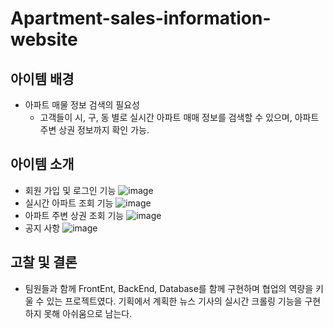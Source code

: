 # Apartment-sales-information-website
## 아이템 배경
* 아파트 매물 정보 검색의 필요성
  * 고객들이 시, 구, 동 별로 실시간 아파트 매매 정보를 검색할 수 있으며, 아파트 주변 상권 정보까지 확인 가능.
## 아이템 소개
* 회원 가입 및 로그인 기능
![image](https://user-images.githubusercontent.com/57648072/174473296-e9f93dc8-b907-4a9a-b458-bd166ac0aae0.png)
* 실시간 아파트 조회 기능
![image](https://user-images.githubusercontent.com/57648072/174473300-df1b60e0-3955-4511-a2a5-6081b67c5f12.png)
* 아파트 주변 상권 조회 기능
![image](https://user-images.githubusercontent.com/57648072/174473301-67fe07ad-800a-426c-80c3-1abcc50cdabf.png)
* 공지 사항
![image](https://user-images.githubusercontent.com/57648072/174473304-f56d9d0e-2404-4f6a-8fcd-51255dd0a01c.png)

## 고찰 및 결론
* 팀원들과 함께 FrontEnt, BackEnd, Database를 함께 구현하며 협업의 역량을 키울 수 있는 프로젝트였다. 기획에서 계획한 뉴스 기사의 실시간 크롤링 기능을 구현하지 못해 아쉬움으로 남는다.
